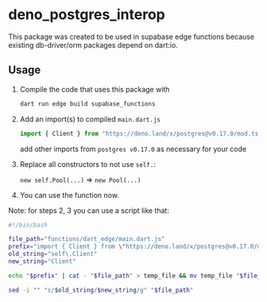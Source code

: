 # deno_postgres_interop
This package was created to be used in supabase edge functions
because existing db-driver/orm packages depend on dart:io.

## Usage
1. Compile the code that uses this package with
   ```bash
   dart run edge build supabase_functions
   ```

2. Add an import(s) to compiled `main.dart.js`
   ```js
   import { Client } from "https://deno.land/x/postgres@v0.17.0/mod.ts";
   ```
   add other imports from `postgres v0.17.0` as necessary for your code

3. Replace all constructors to not use `self.`:

   `new self.Pool(...)` => `new Pool(...)`

4. You can use the function now.

Note: for steps 2, 3 you can use a script like that:
```bash
#!/bin/bash

file_path="functions/dart_edge/main.dart.js"
prefix="import { Client } from \"https://deno.land/x/postgres@v0.17.0/mod.ts\";"
old_string="self\.Client"
new_string="Client"

echo "$prefix" | cat - "$file_path" > temp_file && mv temp_file "$file_path"

sed -i "" "s/$old_string/$new_string/g" "$file_path"
```
